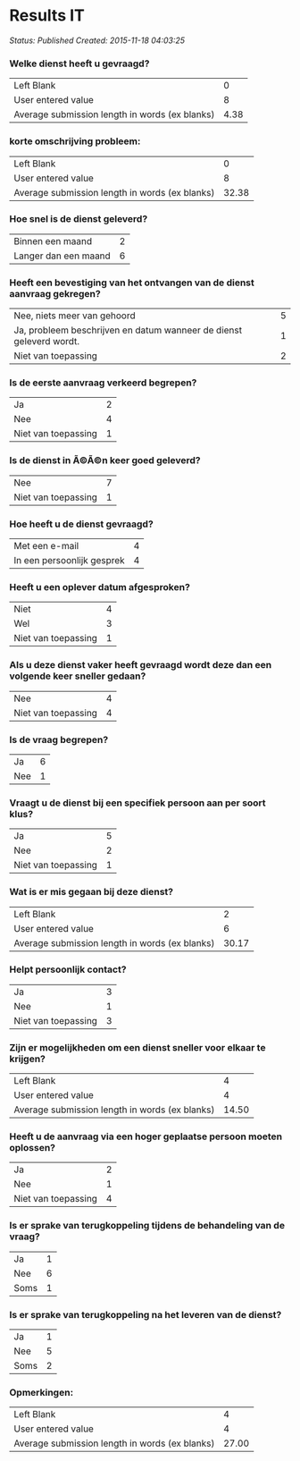 # Results IT

_Status: Published_
_Created: 2015-11-18 04:03:25_

<div class="webform-analysis-data">
    <div class="webform-analysis-component webform-analysis-component-textfield webform-analysis-component--welke-dienst-heeft-u-gevraagd">
  <div class="webform-analysis-component-inner">
    <h3>Welke dienst heeft u gevraagd?</h3>
    <table class="webform-analysis-table">
<tbody>
 <tr class="odd"><td>Left Blank</td><td>0</td> </tr>
 <tr class="even"><td>User entered value</td><td>8</td> </tr>
 <tr class="odd"><td>Average submission length in words (ex blanks)</td><td>4.38</td> </tr>
</tbody>
</table>
  </div>
</div>
<div class="webform-analysis-component webform-analysis-component-textarea webform-analysis-component--korte-omschrijving-probleem">
  <div class="webform-analysis-component-inner">
    <h3>korte omschrijving probleem:</h3>
    <table class="webform-analysis-table">
<tbody>
 <tr class="odd"><td>Left Blank</td><td>0</td> </tr>
 <tr class="even"><td>User entered value</td><td>8</td> </tr>
 <tr class="odd"><td>Average submission length in words (ex blanks)</td><td>32.38</td> </tr>
</tbody>
</table>
  </div>
</div>
<div class="webform-analysis-component webform-analysis-component-select webform-analysis-component--hoe-snel-is-de-dienst-geleverd">
  <div class="webform-analysis-component-inner">
    <h3>Hoe snel is de dienst geleverd?</h3>
    <table class="webform-analysis-table">
<tbody>
 <tr class="odd"><td>Binnen een maand</td><td>2</td> </tr>
 <tr class="even"><td>Langer dan een maand</td><td>6</td> </tr>
</tbody>
</table>
  </div>
</div>
<div class="webform-analysis-component webform-analysis-component-select webform-analysis-component--heeft-een-bevestiging-van-het-ontvangen-van-de-dienst-aanvraag-gekregen">
  <div class="webform-analysis-component-inner">
    <h3>Heeft een bevestiging van het ontvangen van de dienst aanvraag gekregen?</h3>
    <table class="webform-analysis-table">
<tbody>
 <tr class="odd"><td>Nee, niets meer van gehoord</td><td>5</td> </tr>
 <tr class="even"><td>Ja, probleem beschrijven en datum wanneer de dienst geleverd wordt.</td><td>1</td> </tr>
 <tr class="odd"><td>Niet van toepassing</td><td>2</td> </tr>
</tbody>
</table>
  </div>
</div>
<div class="webform-analysis-component webform-analysis-component-select webform-analysis-component--is-de-eerste-aanvraag-verkeerd-begrepen">
  <div class="webform-analysis-component-inner">
    <h3>Is de eerste aanvraag verkeerd begrepen?</h3>
    <table class="webform-analysis-table">
<tbody>
 <tr class="odd"><td>Ja</td><td>2</td> </tr>
 <tr class="even"><td>Nee</td><td>4</td> </tr>
 <tr class="odd"><td>Niet van toepassing</td><td>1</td> </tr>
</tbody>
</table>
  </div>
</div>
<div class="webform-analysis-component webform-analysis-component-select webform-analysis-component--is-de-dienst-in-een-keer-goed-geleverd">
  <div class="webform-analysis-component-inner">
    <h3>Is de dienst in Ã©Ã©n keer goed geleverd?</h3>
    <table class="webform-analysis-table">
<tbody>
 <tr class="odd"><td>Nee</td><td>7</td> </tr>
 <tr class="even"><td>Niet van toepassing</td><td>1</td> </tr>
</tbody>
</table>
  </div>
</div>
<div class="webform-analysis-component webform-analysis-component-select webform-analysis-component--hoe-heeft-u-de-dienst-gevraagd">
  <div class="webform-analysis-component-inner">
    <h3>Hoe heeft u de dienst gevraagd?</h3>
    <table class="webform-analysis-table">
<tbody>
 <tr class="odd"><td>Met een e-mail</td><td>4</td> </tr>
 <tr class="even"><td>In een persoonlijk gesprek</td><td>4</td> </tr>
</tbody>
</table>
  </div>
</div>
<div class="webform-analysis-component webform-analysis-component-select webform-analysis-component--heeft-u-een-oplever-datum-afgesproken">
  <div class="webform-analysis-component-inner">
    <h3>Heeft u een oplever datum afgesproken?</h3>
    <table class="webform-analysis-table">
<tbody>
 <tr class="odd"><td>Niet</td><td>4</td> </tr>
 <tr class="even"><td>Wel</td><td>3</td> </tr>
 <tr class="odd"><td>Niet van toepassing</td><td>1</td> </tr>
</tbody>
</table>
  </div>
</div>
<div class="webform-analysis-component webform-analysis-component-select webform-analysis-component--als-u-deze-dienst-vaker-heeft-gevraagd-wordt-deze-dan-een-volgende-keer-sneller-gedaan">
  <div class="webform-analysis-component-inner">
    <h3>Als u deze dienst vaker heeft gevraagd wordt deze dan een volgende keer sneller gedaan?</h3>
    <table class="webform-analysis-table">
<tbody>
 <tr class="odd"><td>Nee</td><td>4</td> </tr>
 <tr class="even"><td>Niet van toepassing</td><td>4</td> </tr>
</tbody>
</table>
  </div>
</div>
<div class="webform-analysis-component webform-analysis-component-select webform-analysis-component--wordt-de-vraag-begrepen">
  <div class="webform-analysis-component-inner">
    <h3>Is de vraag begrepen?</h3>
    <table class="webform-analysis-table">
<tbody>
 <tr class="odd"><td>Ja</td><td>6</td> </tr>
 <tr class="even"><td>Nee</td><td>1</td> </tr>
</tbody>
</table>
  </div>
</div>
<div class="webform-analysis-component webform-analysis-component-select webform-analysis-component--vraagt-u-de-dienst-bij-een-specifiek-persoon-aan-per-soort-klus">
  <div class="webform-analysis-component-inner">
    <h3>Vraagt u de dienst bij een specifiek persoon aan per soort klus?</h3>
    <table class="webform-analysis-table">
<tbody>
 <tr class="odd"><td>Ja</td><td>5</td> </tr>
 <tr class="even"><td>Nee</td><td>2</td> </tr>
 <tr class="odd"><td>Niet van toepassing</td><td>1</td> </tr>
</tbody>
</table>
  </div>
</div>
<div class="webform-analysis-component webform-analysis-component-textarea webform-analysis-component--wat-is-er-mis-gegaan-bij-deze-dienst">
  <div class="webform-analysis-component-inner">
    <h3>Wat is er mis gegaan bij deze dienst?</h3>
    <table class="webform-analysis-table">
<tbody>
 <tr class="odd"><td>Left Blank</td><td>2</td> </tr>
 <tr class="even"><td>User entered value</td><td>6</td> </tr>
 <tr class="odd"><td>Average submission length in words (ex blanks)</td><td>30.17</td> </tr>
</tbody>
</table>
  </div>
</div>
<div class="webform-analysis-component webform-analysis-component-select webform-analysis-component--helpt-persoonlijk-contact">
  <div class="webform-analysis-component-inner">
    <h3>Helpt persoonlijk contact?</h3>
    <table class="webform-analysis-table">
<tbody>
 <tr class="odd"><td>Ja</td><td>3</td> </tr>
 <tr class="even"><td>Nee</td><td>1</td> </tr>
 <tr class="odd"><td>Niet van toepassing</td><td>3</td> </tr>
</tbody>
</table>
  </div>
</div>
<div class="webform-analysis-component webform-analysis-component-textarea webform-analysis-component--zijn-er-mogelijkheden-om-een-dienst-sneller-voor-elkaar-te-krijgen">
  <div class="webform-analysis-component-inner">
    <h3>Zijn er mogelijkheden om een dienst sneller voor elkaar te krijgen?</h3>
    <table class="webform-analysis-table">
<tbody>
 <tr class="odd"><td>Left Blank</td><td>4</td> </tr>
 <tr class="even"><td>User entered value</td><td>4</td> </tr>
 <tr class="odd"><td>Average submission length in words (ex blanks)</td><td>14.50</td> </tr>
</tbody>
</table>
  </div>
</div>
<div class="webform-analysis-component webform-analysis-component-select webform-analysis-component--heeft-u-de-aanvraag-via-een-hoger-geplaatse-persoon-moeten-oplossen">
  <div class="webform-analysis-component-inner">
    <h3>Heeft u de aanvraag via een hoger geplaatse persoon moeten oplossen?</h3>
    <table class="webform-analysis-table">
<tbody>
 <tr class="odd"><td>Ja</td><td>2</td> </tr>
 <tr class="even"><td>Nee</td><td>1</td> </tr>
 <tr class="odd"><td>Niet van toepassing</td><td>4</td> </tr>
</tbody>
</table>
  </div>
</div>
<div class="webform-analysis-component webform-analysis-component-select webform-analysis-component--is-er-sprake-van-terugkoppeling">
  <div class="webform-analysis-component-inner">
    <h3>Is er sprake van terugkoppeling tijdens de behandeling van de vraag?</h3>
    <table class="webform-analysis-table">
<tbody>
 <tr class="odd"><td>Ja</td><td>1</td> </tr>
 <tr class="even"><td>Nee</td><td>6</td> </tr>
 <tr class="odd"><td>Soms</td><td>1</td> </tr>
</tbody>
</table>
  </div>
</div>
<div class="webform-analysis-component webform-analysis-component-select webform-analysis-component--is-er-sprake-van-terugkoppeling-na-het-leveren-van-de-dienst">
  <div class="webform-analysis-component-inner">
    <h3>Is er sprake van terugkoppeling na het leveren van de dienst?</h3>
    <table class="webform-analysis-table">
<tbody>
 <tr class="odd"><td>Ja</td><td>1</td> </tr>
 <tr class="even"><td>Nee</td><td>5</td> </tr>
 <tr class="odd"><td>Soms</td><td>2</td> </tr>
</tbody>
</table>
  </div>
</div>
<div class="webform-analysis-component webform-analysis-component-textarea webform-analysis-component--opmerkingen">
  <div class="webform-analysis-component-inner">
    <h3>Opmerkingen:</h3>
    <table class="webform-analysis-table">
<tbody>
 <tr class="odd"><td>Left Blank</td><td>4</td> </tr>
 <tr class="even"><td>User entered value</td><td>4</td> </tr>
 <tr class="odd"><td>Average submission length in words (ex blanks)</td><td>27.00</td> </tr>
</tbody>
</table>
  </div>
</div>
  </div>
